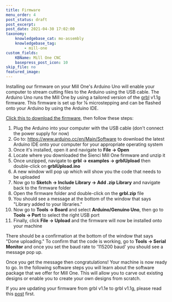 ```yaml
---
title: Firmware
menu_order: 4
post_status: draft
post_excerpt: 
post_date: 2021-04-30 17:02:00
taxonomy:
    knowledgebase_cat: mo-assembly
    knowledgebase_tag:
        - mill-one
custom_fields:
    KBName: Mill One CNC
    basepress_post_icon: 10
skip_file: no
featured_image: 
---
```


Installing our firmware on your Mill One's Arduino Uno will enable your computer to stream cutting files to the Arduino using the USB cable. The Arduino Uno runs the Mill One by using a tailored version of the <a href="https://github.com/gnea/grbl" target="_blank" rel="noopener">grbl</a> v1.1g firmware. This firmware is set up for ⅛ microstepping and can be flashed onto your Arduino by using the Arduino IDE.

<a href="https://resources.sienci.com/wp-content/uploads/2021/05/GRBL-1.1g-Sienci-Mill-One.zip">Click this to download the firmware</a>, then follow these steps:

<ol>
  <li>Plug the Arduino into your computer with the USB cable (don't connect the power supply for now)</li>
  <li>Go to: <a href="https://www.arduino.cc/en/Main/Software" target="_blank" rel="noopener">https://www.arduino.cc/en/Main/Software</a> to download the latest Arduino IDE onto your computer for your appropriate operating system</li>
  <li>Once it's installed, open it and navigate to <strong>File -&gt; Open</strong></li>
  <li>Locate where you downloaded the Sienci Mill One firmware and unzip it</li>
  <li>Once unzipped, navigate to <strong>grbl -&gt; examples -&gt; grblUpload</strong> then double-click on <strong>grblUpload.ino</strong></li>
  <li>A new window will pop up which will show you the code that needs to be uploaded</li>
  <li>Now go to <strong>Sketch -&gt; Include Library -&gt; Add .zip Library</strong> and navigate back to the firmware folder</li>
  <li>Open the firmware folder and double-click on the <strong>grbl.zip</strong> file</li>
  <li>You should see a message at the bottom of the window that says "Library added to your libraries."</li>
  <li>Now go to <strong>Tools -&gt; Board</strong> and select <strong>Arduino/Genuino Uno</strong>, then go to <strong>Tools -&gt; Port</strong> to select the right USB port</li>
  <li>Finally, click <strong>File -&gt; Upload</strong> and the firmware will now be installed onto your machine</li>
</ol>

There should be a confirmation at the bottom of the window that says "Done uploading." To confirm that the code is working, go to <strong>Tools -&gt; Serial Monitor</strong> and once you set the baud rate to '115200 baud' you should see a message pop up.

Once you get the message then congratulations! Your machine is now ready to go. In the following software steps you will learn about the software package that we offer for Mill One. This will allow you to carve out existing designs or enable you to create your own designs from scratch.

If you are updating your firmware from grbl v1.1e to grbl v1.1g, please read this <a href="https://sienci.com/2018/07/04/firmware-update-grbl-1-1g/" target="_blank" rel="noopener">post</a> first.
